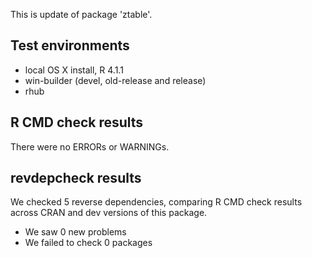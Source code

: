 This is update of package 'ztable'. 

## Test environments
* local OS X install, R 4.1.1
* win-builder (devel, old-release and release)
* rhub

## R CMD check results
There were no ERRORs or WARNINGs.

## revdepcheck results

We checked 5 reverse dependencies, comparing R CMD check results across CRAN and dev versions of this package.

 * We saw 0 new problems
 * We failed to check 0 packages
